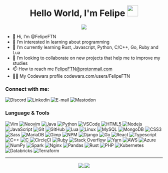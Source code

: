 <h1 align="center">Hello World, I'm Felipe <img src="https://media.giphy.com/media/TEnXkcsHrP4YedChhA/giphy.gif" width="35"></h1>
<p align="center">
  <a href="https://github.com/DenverCoder1/readme-typing-svg"><img src="https://readme-typing-svg.demolab.com?font=Fira+Code&duration=3000&pause=1000&color=3EBB5C&center=true&vCenter=true&width=435&lines=Software+Developer;Artificial+Intelligence;Usually+breaking+some+codes;Hacking;Open+Source+Intelligence;Always+learning+new+things&center=true&width=500&height=50"></a>
</p>


- 👋 Hi, I’m @FelipeFTN
- 👀 I’m interested in learning about programming
- 🌱 I’m currently learning Rust, Javascript, Python, C/C++, Go, Ruby and Lua 
- 💞️ I’m looking to collaborate on new projects that help me to improve my studies
- 📫 How to reach me FelipeFTN@protonmail.com
- 👨‍💻 My Codewars profile codewars.com/users/FelipeFTN

### Connect with me:

<a href="https://discord.com/users/343858378411606016" style="text-decoration:none">
  <img alt="Discord" title="FelipeFTN#0298" src="https://img.shields.io/badge/Discord-5865F2?style=for-the-badge&logo=discord&logoColor=white" />
</a>

<a href="https://linkedin.com/in/felipeftn/" style="text-decoration:none">
  <img alt="Linkedin" title="FelipeFTN@protonmail.com" src="https://img.shields.io/badge/LinkedIn-0077B5?style=for-the-badge&logo=linkedin&logoColor=white" />
</a>

<a href="mailto:email@example.comFelipeFTN@protonmail.com" style="text-decoration:none">
  <img alt="E-mail" title="FelipeFTN@protonmail.com" src="https://img.shields.io/badge/ProtonMail-8B89CC?style=for-the-badge&logo=protonmail&logoColor=white" />
</a>

<a href="https://techhub.social/@felipeftn" style="text-decoration:none">
  <img alt="Mastodon" title="FelipeFTN" src="https://img.shields.io/badge/Mastodon-6364FF?style=for-the-badge&logo=Mastodon&logoColor=white" />
</a>
<br>



### Language & Tools

![Vim](https://img.shields.io/badge/-Vim-black?style=for-the-badge&logo=vim)
![Neovim](https://img.shields.io/badge/NeoVim-%2357A143.svg?&style=for-the-badge&logo=neovim&logoColor=white)
![Java](https://img.shields.io/badge/-Java-orange?style=for-the-badge&logo=java)
![Python](https://img.shields.io/badge/-Python-black?style=for-the-badge&logo=python)
![VSCode](https://img.shields.io/badge/-VSCode-007ACC?style=for-the-badge&logo=visual-studio-code&logoColor=white)
![HTML5](https://img.shields.io/badge/-HTML5-E34F26?style=for-the-badge&logo=html5&logoColor=white)
![Nodejs](https://img.shields.io/badge/Node.js-43853D?style=for-the-badge&logo=node-dot-js&logoColor=white)
![JavaScript](https://img.shields.io/badge/-JavaScript-black?style=for-the-badge&logo=javascript)
![Git](https://img.shields.io/badge/-Git-black?style=for-the-badge&logo=git)
![GitHub](https://img.shields.io/badge/-GitHub-181717?style=for-the-badge&logo=github)
![Lua](https://img.shields.io/badge/lua-%232C2D72.svg?style=for-the-badge&logo=lua&logoColor=white)
![Linux](https://img.shields.io/badge/-linux-%231572B6?style=for-the-badge&logo=linux&logoColor=black)
![MySQL](https://img.shields.io/badge/-MySQL-4479A1?style=for-the-badge&logo=mysql&logoColor=white)
![MongoDB](https://img.shields.io/badge/-MongoDB-black?style=for-the-badge&logo=mongodb)
![CSS3](https://img.shields.io/badge/-CSS3-1572B6?style=for-the-badge&logo=css3)
![Sass](https://img.shields.io/badge/-Sass-CC6699?style=for-the-badge&logo=sass&logoColor=white)
![MariaDB](https://img.shields.io/badge/-MariaDB-black?style=for-the-badge&logo=mariadb)
![Gimp](https://img.shields.io/badge/gimp-5C5543?style=for-the-badge&logo=gimp&logoColor=white)
![NPM](https://img.shields.io/badge/npm-CB3837?style=for-the-badge&logo=npm&logoColor=white)
![Django](https://img.shields.io/badge/Django-092E20?style=for-the-badge&logo=django&logoColor=green)
![Go](https://img.shields.io/badge/Go-00ADD8?style=for-the-badge&logo=go&logoColor=white)
![React](https://img.shields.io/badge/React-20232A?style=for-the-badge&logo=react&logoColor=61DAFB)
![Typescript](https://img.shields.io/badge/TypeScript-007ACC?style=for-the-badge&logo=typescript&logoColor=white)
![C++](https://img.shields.io/badge/C++-00599C?style=for-the-badge&labelColor=01427d&logoColor=6295cb&logo=cplusplus)
![C](https://img.shields.io/badge/c-%2300599C.svg?style=for-the-badge&logo=c&logoColor=white)
![CircleCI](https://img.shields.io/badge/circle%20ci-%23161616.svg?style=for-the-badge&logo=circleci&logoColor=white)
![Ruby](https://img.shields.io/badge/ruby-%23CC342D.svg?style=for-the-badge&logo=ruby&logoColor=white)
![Stack Overflow](https://img.shields.io/badge/-Stackoverflow-FE7A16?style=for-the-badge&logo=stack-overflow&logoColor=white)
![Yarn](https://img.shields.io/badge/yarn-%232C8EBB.svg?style=for-the-badge&logo=yarn&logoColor=white)
![AWS](https://img.shields.io/badge/AWS-%23FF9900.svg?style=for-the-badge&logo=amazon-aws&logoColor=white)
![Azure](https://img.shields.io/badge/azure-%230072C6.svg?style=for-the-badge&logo=microsoftazure&logoColor=white)
![NumPy](https://img.shields.io/badge/numpy-%23013243.svg?style=for-the-badge&logo=numpy&logoColor=white)
![Spark](https://img.shields.io/badge/Apache_Spark-FFFFFF?style=for-the-badge&logo=apachespark&logoColor=#E35A16)
![Nginx](https://img.shields.io/badge/nginx-%23009639.svg?style=for-the-badge&logo=nginx&logoColor=white)
![Pandas](https://img.shields.io/badge/pandas-%23150458.svg?style=for-the-badge&logo=pandas&logoColor=white)
![Rust](https://img.shields.io/badge/rust-%23000000.svg?style=for-the-badge&logo=rust&logoColor=white)
![PHP](https://img.shields.io/badge/php-%23777BB4.svg?style=for-the-badge&logo=php&logoColor=white)
![Kubernetes](https://img.shields.io/badge/kubernetes-%23326ce5.svg?style=for-the-badge&logo=kubernetes&logoColor=white)
![Databricks](https://img.shields.io/badge/Databricks-FF3621?style=for-the-badge&logo=Databricks&logoColor=white)
![Terraform](https://img.shields.io/badge/terraform-%235835CC.svg?style=for-the-badge&logo=terraform&logoColor=white)

<hr>
<div align="center">
  <a href="https://github.com/FelipeFTN">
    <img align="center" src="https://github-readme-stats.vercel.app/api?username=FelipeFTN&show_icons=true&theme=dark" />
    <img align="center" src="https://github-readme-stats.vercel.app/api/top-langs/?username=FelipeFTN&layout=compact&theme=dark&langs_count=8&exclude_repo=Emoji-Copy,dotfiles" />
  </a>
</div>
